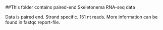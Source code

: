##This folder contains paired-end Skeletonema RNA-seq data

Data is paired end. Strand specific.
151 nt reads. More information can be found in fastqc report-file.
